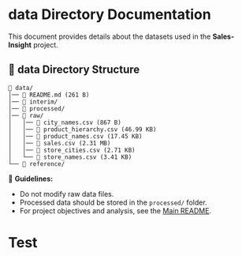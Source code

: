 # data Directory Documentation

This document provides details about the datasets used in the **Sales-Insight** project.

## 📂 data Directory Structure
```
📁 data/
│── 📄 README.md (261 B)
│── 📁 interim/
│── 📁 processed/
│── 📁 raw/
│   │── 📄 city_names.csv (867 B)
│   │── 📄 product_hierarchy.csv (46.99 KB)
│   │── 📄 product_names.csv (17.45 KB)
│   │── 📄 sales.csv (2.31 MB)
│   │── 📄 store_cities.csv (2.71 KB)
│   └── 📄 store_names.csv (3.41 KB)
└── 📁 reference/
```

📌 **Guidelines:**  
- Do not modify raw data files.  
- Processed data should be stored in the `processed/` folder.  
- For project objectives and analysis, see the [Main README](../README.md).

# Test

